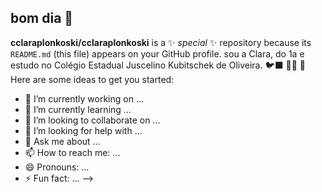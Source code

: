 ## bom dia 👋

**cclaraplonkoski/cclaraplonkoski** is a ✨ _special_ ✨ repository because its `README.md` (this file) appears on your GitHub profile.
sou a Clara, do 1a e estudo no Colégio Estadual Juscelino Kubitschek de Oliveira. 🐦‍⬛ 🧛‍♀️ 🦇
Here are some ideas to get you started:

- 🔭 I’m currently working on ...
- 🌱 I’m currently learning ...
- 👯 I’m looking to collaborate on ...
- 🤔 I’m looking for help with ...
- 💬 Ask me about ...
- 📫 How to reach me: ...
- 😄 Pronouns: ...
- ⚡ Fun fact: ...
-->
